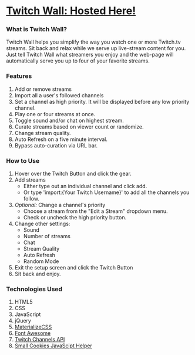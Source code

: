 # [Twitch Wall: Hosted Here!](http://twitchwall.dellag.li)

### What is Twitch Wall?
Twitch Wall helps you simplify the way you watch one or more Twitch.tv streams. Sit back and relax while we serve up live-stream content for you.
Just tell Twitch Wall what streamers you enjoy and the web-page will automatically serve you up to four of your favorite streams.

### Features
1. Add or remove streams
2. Import all a user's followed channels
3. Set a channel as high priority. It will be displayed before any low priority channel.
4. Play one or four streams at once.
5. Toggle sound and/or chat on highest stream.
6. Curate streams based on viewer count or randomize.
7. Change stream quality.
8. Auto Refresh on a five minute interval.
9. Bypass auto-curation via URL bar.

### How to Use
1. Hover over the Twitch Button and click the gear.
2. Add streams
	* Either type out an individual channel and click add.
	* Or type 'import:{Your Twitch Username}' to add all the channels you follow.
3. *Optional:* Change a channel's priority
	* Choose a stream from the "Edit a Stream" dropdown menu.
	* Check or uncheck the high priority button.
4. Change other settings:
	* Sound
	* Number of streams
	* Chat
	* Stream Quality
	* Auto Refresh
	* Random Mode
5. Exit the setup screen and click the Twitch Button
6. Sit back and enjoy.

### Technologies Used
1. HTML5
2. CSS
3. JavaScript
4. jQuery
5. [MaterializeCSS](http://materializecss.com/)
6. [Font Awesome](http://fontawesome.io/)
7. [Twitch Channels API](https://github.com/justintv/Twitch-API)
8. [Small Cookies JavaScipt Helper](https://github.com/tdd/cookies-js-helper)
